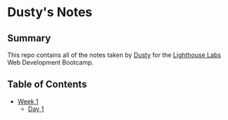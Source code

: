 # Dusty's Notes

## Summary

This repo contains all of the notes taken by [Dusty](https://github.com/goingdust) for the [Lighthouse Labs](https://www.lighthouselabs.ca/) Web Development Bootcamp.

## Table of Contents

* [Week 1](/Week_1)
  * [Day 1](/Week_1/Day_1)